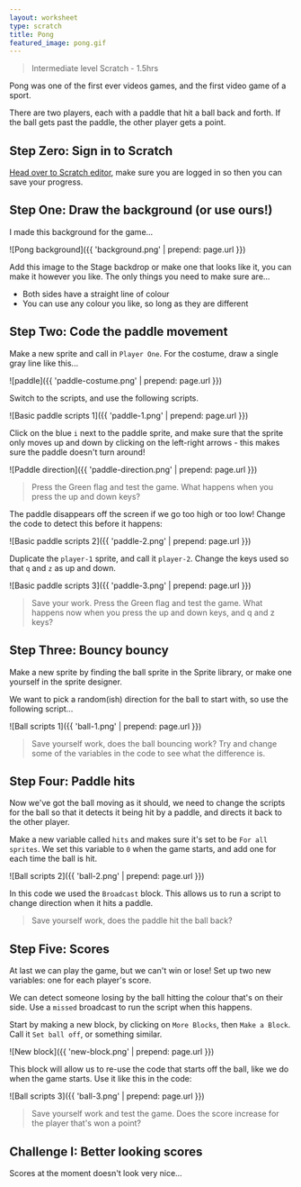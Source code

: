 ```yaml
---
layout: worksheet
type: scratch
title: Pong
featured_image: pong.gif
---
```


> Intermediate level Scratch - 1.5hrs

Pong was one of the first ever videos games, and the first video game of a sport.

There are two players, each with a paddle that hit a ball back and forth. If the ball gets past the paddle, the other player gets a point.

## Step Zero: Sign in to Scratch

[Head over to Scratch editor](https://scratch.mit.edu), make sure you are logged in so then you can save your progress.

## Step One: Draw the background (or use ours!)

I made this background for the game...

![Pong background]({{ 'background.png' | prepend: page.url }})

Add this image to the Stage backdrop or make one that looks like it, you can make it however you like. The only things you need to make sure are...

- Both sides have a straight line of colour
- You can use any colour you like, so long as they are different

## Step Two: Code the paddle movement

Make a new sprite and call in `Player One`. For the costume, draw a single gray line like this...

![paddle]({{ 'paddle-costume.png' | prepend: page.url }})

Switch to the scripts, and use the following scripts.

![Basic paddle scripts 1]({{ 'paddle-1.png' | prepend: page.url }})

Click on the blue `i` next to the paddle sprite, and make sure that the sprite only moves up and down by clicking on the left-right arrows - this makes sure the paddle doesn't turn around!

![Paddle direction]({{ 'paddle-direction.png' | prepend: page.url }})

> Press the Green flag and test the game. What happens when you press the up and down keys?

The paddle disappears off the screen if we go too high or too low! Change the code to detect this before it happens:

![Basic paddle scripts 2]({{ 'paddle-2.png' | prepend: page.url }})

Duplicate the `player-1` sprite, and call it `player-2`. Change the keys used so that `q` and `z` as up and down.

![Basic paddle scripts 3]({{ 'paddle-3.png' | prepend: page.url }})

> Save your work. Press the Green flag and test the game. What happens now when you press the up and down keys, and q and z keys?

## Step Three: Bouncy bouncy

Make a new sprite by finding the ball sprite in the Sprite library, or make one yourself in the sprite designer.

We want to pick a random(ish) direction for the ball to start with, so use the following script...

![Ball scripts 1]({{ 'ball-1.png' | prepend: page.url }})

> Save yourself work, does the ball bouncing work? Try and change some of the variables in the code to see what the difference is.

## Step Four: Paddle hits

Now we've got the ball moving as it should, we need to change the scripts for the ball so that it detects it being hit by a paddle, and directs it back to the other player.

Make a new variable called `hits` and makes sure it's set to be `For all sprites`. We set this variable to `0` when the game starts, and add one for each time the ball is hit.

![Ball scripts 2]({{ 'ball-2.png' | prepend: page.url }})

In this code we used the `Broadcast` block. This allows us to run a script to change direction when it hits a paddle.

> Save yourself work, does the paddle hit the ball back?

## Step Five: Scores

At last we can play the game, but we can't win or lose! Set up two new variables: one for each player's score.

We can detect someone losing by the ball hitting the colour that's on their side. Use a `missed` broadcast to run the script when this happens.

Start by making a new block, by clicking on `More Blocks`, then `Make a Block`. Call it `Set ball off`, or something similar.

![New block]({{ 'new-block.png' | prepend: page.url }})

This block will allow us to re-use the code that starts off the ball, like we do when the game starts. Use it like this in the code:

![Ball scripts 3]({{ 'ball-3.png' | prepend: page.url }})

> Save yourself work and test the game. Does the score increase for the player that's won a point?

## Challenge I: Better looking scores

Scores at the moment doesn't look very nice...
